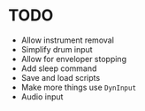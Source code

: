 # TODO

- Allow instrument removal
- Simplify drum input
- Allow for enveloper stopping
- Add sleep command
- Save and load scripts 
- Make more things use `DynInput`
- Audio input